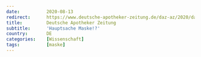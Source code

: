 ```yaml
---
date:          2020-08-13
redirect:      https://www.deutsche-apotheker-zeitung.de/daz-az/2020/daz-33-2020/hauptsache-maske
title:         Deutsche Apotheker Zeitung
subtitle:      'Hauptsache Maske!?'
country:       DE
categories:    [Wissenschaft]
tags:          [maske]
---
```

